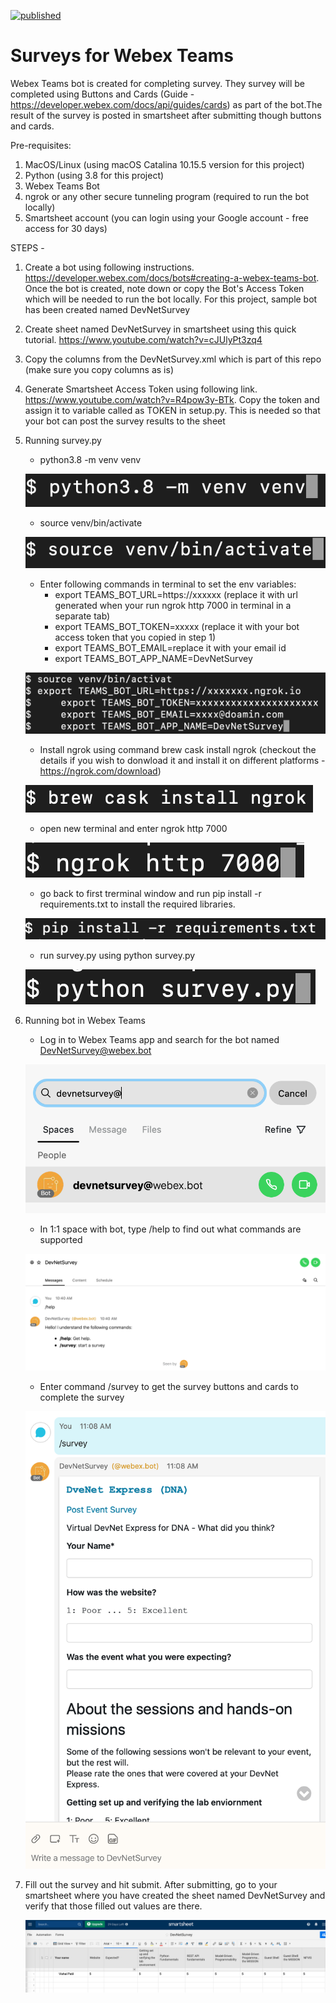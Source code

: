 [![published](https://static.production.devnetcloud.com/codeexchange/assets/images/devnet-published.svg)](https://developer.cisco.com/codeexchange/github/repo/vpralhad/buttons-cards_survey)

# Surveys for Webex Teams

Webex Teams bot is created for completing survey. They survey will be completed using Buttons and Cards (Guide - https://developer.webex.com/docs/api/guides/cards) as part of the bot.The result of the survey is posted in smartsheet after submitting though buttons and cards.

Pre-requisites:
1.  MacOS/Linux (using macOS Catalina 10.15.5 version for this project)
2.  Python (using 3.8 for this project)
3.  Webex Teams Bot
4.  ngrok or any other secure tunneling program (required to run the bot locally)
5.  Smartsheet account (you can login using your Google account - free access for 30 days)

STEPS -
1.  Create a bot using following instructions. https://developer.webex.com/docs/bots#creating-a-webex-teams-bot. Once the bot is created, note down or copy the Bot's Access Token which will be needed to run the bot locally. For this project, sample bot has been created named DevNetSurvey
2. Create sheet named DevNetSurvey in smartsheet using this quick tutorial. https://www.youtube.com/watch?v=cJUlyPt3zq4
3. Copy the columns from the DevNetSurvey.xml which is part of this repo (make sure you copy columns as is)
4. Generate Smartsheet Access Token using following link. https://www.youtube.com/watch?v=R4pow3y-BTk. Copy the token and assign it to variable called as TOKEN in setup.py. This is needed so that your bot can post the survey results to the sheet
5. Running survey.py
    - python3.8 -m venv venv
    
    ![](Images/venv.png)
    
    - source venv/bin/activate
    
    ![](Images/activatevenv.png)
    
    - Enter following commands in terminal to set the env variables:
        -   export TEAMS_BOT_URL=https://xxxxxx (replace it with url generated when your run ngrok http 7000 in terminal in
            a separate tab)
        -   export TEAMS_BOT_TOKEN=xxxxx (replace it with your bot access token that you copied in step 1)
        -   export TEAMS_BOT_EMAIL=replace it with your email id
        -   export TEAMS_BOT_APP_NAME=DevNetSurvey
        
     ![](Images/envvariables.png)
        
     - Install ngrok using command brew cask install ngrok (checkout the details if you wish to donwload it and install it on different platforms - https://ngrok.com/download)
     
     ![](Images/installngrok.png)
     
     - open new terminal and enter ngrok http 7000
     
     ![](Images/ngrok.png)
     
     - go back to first trerminal window and run pip install -r requirements.txt to install the required libraries.
     
     ![](Images/requirements.png)
     
     - run survey.py using python survey.py
     
     ![](Images/surveypython.png)
     
6. Running bot in Webex Teams
     - Log in to Webex Teams app and search for the bot named DevNetSurvey@webex.bot
     
     ![](Images/devnetsurveybot.png)
     
     - In 1:1 space with bot, type /help to find out what commands are supported
     
     ![](Images/botcommand.png)
     
     - Enter command /survey to get the survey buttons and cards to complete the survey
            
     ![](Images/buttonsandcards.png)
     
7. Fill out the survey and hit submit. After submitting, go to your smartsheet where you have created the sheet named           DevNetSurvey and verify that those filled out values are there.
     
     ![](Images/smartsheet.png)
    

